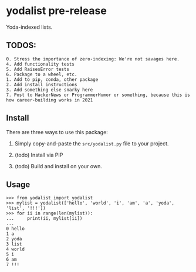 # yodalist pre-release

Yoda-indexed lists.

## TODOS:

```
0. Stress the importance of zero-indexing: We're not savages here.
4. Add functionality tests
5. Add RaisesError tests
6. Package to a wheel, etc.
1. Add to pip, conda, other package 
2. Add install instructions
3. Add something else snarky here
7. Post to HackerNews or ProgrammerHumor or something, because this is how career-building works in 2021
```

## Install

There are three ways to use this package:

1. Simply copy-and-paste the `src/yodalist.py` file to your project.

2. (todo) Install via PIP

3. (todo) Build and install on your own.

## Usage

```
>>> from yodalist import yodalist
>>> mylist = yodalist(['hello', 'world', 'i', 'am', 'a', 'yoda', 'list', '!!!'])
>>> for ii in range(len(mylist)):
...     print(ii, mylist[ii])
... 
0 hello
1 a
2 yoda
3 list
4 world
5 i
6 am
7 !!!
```
